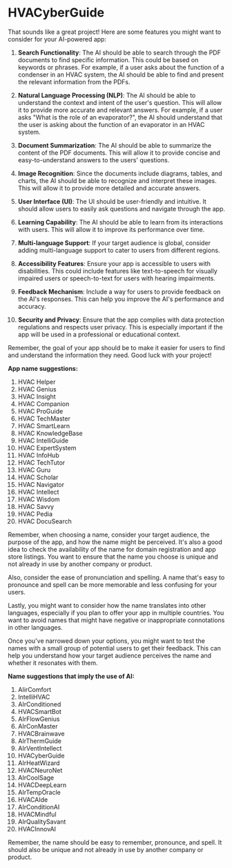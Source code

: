 # HVACyberGuide
That sounds like a great project! Here are some features you might want to consider for your AI-powered app:

1. **Search Functionality**: The AI should be able to search through the PDF documents to find specific information. This could be based on keywords or phrases. For example, if a user asks about the function of a condenser in an HVAC system, the AI should be able to find and present the relevant information from the PDFs.

2. **Natural Language Processing (NLP)**: The AI should be able to understand the context and intent of the user's question. This will allow it to provide more accurate and relevant answers. For example, if a user asks "What is the role of an evaporator?", the AI should understand that the user is asking about the function of an evaporator in an HVAC system.

3. **Document Summarization**: The AI should be able to summarize the content of the PDF documents. This will allow it to provide concise and easy-to-understand answers to the users' questions.

4. **Image Recognition**: Since the documents include diagrams, tables, and charts, the AI should be able to recognize and interpret these images. This will allow it to provide more detailed and accurate answers.

5. **User Interface (UI)**: The UI should be user-friendly and intuitive. It should allow users to easily ask questions and navigate through the app.

6. **Learning Capability**: The AI should be able to learn from its interactions with users. This will allow it to improve its performance over time.

7. **Multi-language Support**: If your target audience is global, consider adding multi-language support to cater to users from different regions.

8. **Accessibility Features**: Ensure your app is accessible to users with disabilities. This could include features like text-to-speech for visually impaired users or speech-to-text for users with hearing impairments.

9. **Feedback Mechanism**: Include a way for users to provide feedback on the AI's responses. This can help you improve the AI's performance and accuracy.

10. **Security and Privacy**: Ensure that the app complies with data protection regulations and respects user privacy. This is especially important if the app will be used in a professional or educational context.

Remember, the goal of your app should be to make it easier for users to find and understand the information they need. Good luck with your project!

**App name suggestions:**

1. HVAC Helper
2. HVAC Genius
3. HVAC Insight
4. HVAC Companion
5. HVAC ProGuide
6. HVAC TechMaster
7. HVAC SmartLearn
8. HVAC KnowledgeBase
9. HVAC IntelliGuide
10. HVAC ExpertSystem
11. HVAC InfoHub
12. HVAC TechTutor
13. HVAC Guru
14. HVAC Scholar
15. HVAC Navigator
16. HVAC Intellect
17. HVAC Wisdom
18. HVAC Savvy
19. HVAC Pedia
20. HVAC DocuSearch

Remember, when choosing a name, consider your target audience, the purpose of the app, and how the name might be perceived. It's also a good idea to check the availability of the name for domain registration and app store listings. You want to ensure that the name you choose is unique and not already in use by another company or product. 

Also, consider the ease of pronunciation and spelling. A name that's easy to pronounce and spell can be more memorable and less confusing for your users. 

Lastly, you might want to consider how the name translates into other languages, especially if you plan to offer your app in multiple countries. You want to avoid names that might have negative or inappropriate connotations in other languages. 

Once you've narrowed down your options, you might want to test the names with a small group of potential users to get their feedback. This can help you understand how your target audience perceives the name and whether it resonates with them.

**Name suggestions that imply the use of AI:**

1. AIirComfort
2. IntelliHVAC
3. AIrConditioned
4. HVACSmartBot
5. AIrFlowGenius
6. AIrConMaster
7. HVACBrainwave
8. AIrThermGuide
9. AIrVentIntellect
10. HVACyberGuide
11. AIrHeatWizard
12. HVACNeuroNet
13. AIrCoolSage
14. HVACDeepLearn
15. AIrTempOracle
16. HVACAIde
17. AIrConditionAI
18. HVACMindful
19. AIrQualitySavant
20. HVACInnovAI

Remember, the name should be easy to remember, pronounce, and spell. It should also be unique and not already in use by another company or product.

